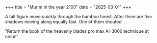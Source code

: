 +++
title = "Murim in the year 2100"
date = "2025-03-01"
+++

A tall figure move quickly through the bamboo forest. After them are five shadows moving along
equally fast. One of them shouted

"Return the book of the heavenly blades pro max AI-3000 technique at once!"
